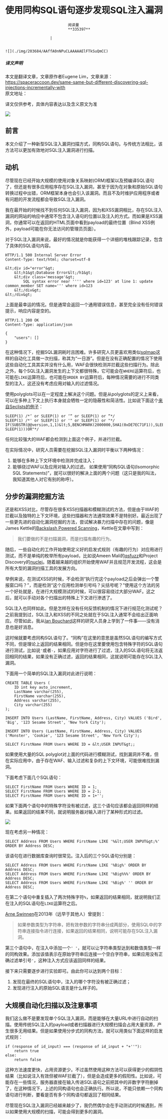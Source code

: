 
# 使用同构SQL语句逐步发现SQL注入漏洞


                                阅读量   
                                **335397**
                            
                        |
                        
                                                                                                                                    ![](./img/203684/AAffA0nNPuCLAAAAAElFTkSuQmCC)
                                                                                            



##### 译文声明

本文是翻译文章，文章原作者Eugene Lim，文章来源：https://spaceraccoon.dev/same-same-but-different-discovering-sql-injections-incrementally-with
                                <br>原文地址：[]()

译文仅供参考，具体内容表达以及含义原文为准

[![](./img/203684/t0185932727efe794b2.jpg)](./img/203684/t0185932727efe794b2.jpg)

## 前言

本文介绍了一种新型SQL注入漏洞扫描方式，同构SQL语句。与传统方法相比，该方法可以更加有效地对SQL注入漏洞进行扫描。



## 动机

尽管现在已经开始大规模的使用对象关系映射(ORM)框架以及预编译SQL语句了，但还是有很多应用程序存在SQL注入漏洞，甚至于因为在对象和原始SQL语句转换过程中出错，ORM框架本身也会引入该漏洞。而且不及时维护应用程序或者有问题的开发流程都会导致SQL注入漏洞。

我在最开始的时候找不到任何SQL注入漏洞，因为和XSS漏洞相比，存在SQL注入漏洞的网站的响应中通常不包含注入语句的位置以及注入的方式。而如果是XSS漏洞，你通常可以在返回的HTML页面中看到payload的最终位置（Blind XSS例外，payload可能在你无法访问的管理员页面）。

对于SQL注入漏洞来说，最好的情况就是你能获得一个详细的堆栈跟踪记录，包含了具体的SQL语句内容。

```
HTTP/1.1 500 Internal Server Error
Content-Type: text/html; charset=utf-8

&lt;div id="error"&gt;
    &lt;h1&gt;Database Error&lt;/h1&gt;
    &lt;div class='message'&gt;
        SQL syntax error near '''' where id=123' at line 1: update common_member SET name=''' where id=123
    &lt;/div&gt;
&lt;/div&gt;

```

上面是最幸运的情况。但是通常会返回一个通用错误信息，甚至完全没有任何错误提示，响应内容是空的。

```
HTTP/1.1 200 OK
Content-Type: application/json

{
    "users": []
}

```

在这种情况下，挖掘SQL漏洞耗时且困难。许多研究人员更喜欢用类似[sqlmap](https://github.com/sqlmapproject/sqlmap)这样的自动化工具做一次扫描，称其为“一日游”。但是在没有正确配置的情况下使用这些自动化工具其实并没有什么用，WAF会很快检测并拦截这些扫描行为。除此之外，每个SQL注入漏洞发生的上下文都很特殊，它可能会在`WHERE`运算符后，也可能在`LIKE`运算符后，也可能在`ORDER BY`运算符后，每种情况需要的进行不同类型的注入，这还没有考虑应用对输入的过滤情况。

使用polyglots可以在一定程度上解决这个问题。但是从polyglots的定义上来看，可以在多种上下文上执行本身就会牺牲一定的隐蔽性和简洁性。比如说下面这个[来自Seclists的例子](https://github.com/danielmiessler/SecLists/blob/master/Fuzzing/Polyglots/SQLi-Polyglots.txt)：

```
SLEEP(1) /*‘ or SLEEP(1) or ‘“ or SLEEP(1) or “*/
SLEEP(1) /*' or SLEEP(1) or '" or SLEEP(1) or "*/
IF(SUBSTR(@@version,1,1)&lt;5,BENCHMARK(2000000,SHA1(0xDE7EC71F1)),SLEEP(1))/*'XOR(IF(SUBSTR(@@version,1,1)&lt;5,BENCHMARK(2000000,SHA1(0xDE7EC71F1)),SLEEP(1)))OR'|"XOR(IF(SUBSTR(@@version,1,1)&lt;5,BENCHMARK(2000000,SHA1(0xDE7EC71F1)),​SLEEP(1)))OR"*/
```

任何比较强大的WAF都会检测到上面这个例子，并进行拦截。

在实际情况中，研究人员需要在挖掘SQL注入漏洞时平衡以下两种情况：
1. 能够在多种上下文环境中检测并完成注入；
1. 能够绕过WAF以及应用对输入的过滤。
如果使用“同构SQL语句(Isomorphic SQL Statements)”，就可以很好的解决上面的两个问题（这只是我的叫法，我知道其他人对它有别的称呼）。



## 分步的漏洞挖掘方法

还是和XSS对比，尽管存在很多XSS扫描器和模糊测试的方法，但是由于WAF的拦截以及独特的上下文环境，这些扫描器和方法通常效果不是特别好。最近出现了一些更先进的自动化漏洞挖掘的方法，尝试解决暴力扫描中存在的问题，像是James Kettle的[Backslash Powered Scanning](https://portswigger.net/research/backslash-powered-scanning-hunting-unknown-vulnerability-classes)，Kettle在文章中写到：

> 我们要做的不是扫描漏洞，而是扫描有趣的行为。

随后，一些自动化的工作开始使用定义好的启发式规则（有趣的行为）对应用进行测试，而不是单纯的枚举所有payload，比如说Ameen Mali的[qsfuzz](https://github.com/ameenmaali/qsfuzz)和Project Discovery的[nuclei](https://github.com/projectdiscovery/nuclei)。随着越来越的组织开始使用WAF并且规范开发流程，这会是所有大型的漏洞扫描工具的发展方向。

举例来说，在测试XSS的时候，不会检测“执行完这个payload之后会弹出一个警报窗口吗？”，而是检测“这个应用检测单引号吗？尖括号呢？”使用这个方法的另一个好处就是，在进行大规模测试的时候，可以很容易绕过大部分WAF。这之后，就可以手动对各个扫描出的特殊上下文进行渗透了。

SQL注入也同样如此。但是怎样在没有任何反馈机制的情况下进行规范化测试呢？之前我提到过，SQL注入和XSS的不同之处就在于SQL注入通常不会给出正面响应。尽管如此，我从[Ian Bouchard](https://twitter.com/corb3nik)这样的研究人员身上学到了一件事——没有消息也是好消息。

这时候就要考虑同构SQL语句了。“同构”在这里的意思是虽然SQL语句的编写方式不同，但是理论上返回的结果相同。但是你在这里要使用包含特殊字符的SQL语句进行测试，比如说`'`或者`-`，如果应用对字符进行了过滤，注入的SQL语句将无法返回相同的结果，如果没有正确过滤，返回的结果相同，这就说明可能存在SQL注入漏洞。

下面用一个简单的SQL注入漏洞对此进行说明：

```
CREATE TABLE Users (
    ID int key auto_increment,
    LastName varchar(255),
    FirstName varchar(255),
    Address varchar(255),
    City varchar(255)
);

INSERT INTO Users (LastName, FirstName, Address, City) VALUES ('Bird', 'Big', '123 Sesame Street', 'New York City'); 

INSERT INTO Users (LastName, FirstName, Address, City) VALUES ('Monster', 'Cookie', '123 Sesame Street', 'New York City'); 

SELECT FirstName FROM Users WHERE ID = &lt;USER INPUT&gt;;
```

如果使用大量的SQL polyglot对上面的代码进行模糊测试，找到漏洞并不难，但在实际应用中，由于存在WAF、输入过滤和复杂的上下文环境，可能很难找到漏洞。

下面考虑下面几个SQL语句：

```
SELECT FirstName FROM Users WHERE ID = 1;
SELECT FirstName FROM Users WHERE ID = 2-1;
SELECT FirstName FROM Users WHERE ID = 1+'';
```

如果下面两个语句中的特殊字符没有被过滤，这三个语句应该都会返回同样的结果。如果返回的结果不同，就说明服务器对输入进行了某种形式的过滤。

[![](./img/203684/AAffA0nNPuCLAAAAAElFTkSuQmCC)](https://p1.ssl.qhimg.com/t014b467bf7591de9e5.png)

现在考虑另一种情况：

```
SELECT Address FROM Users WHERE FirstName LIKE '%&lt;USER INPUT&gt;%' ORDER BY Address DESC;
```

该语句在进行数据库查询时很常见。注入后的三个SQL语句分别是：

```
SELECT Address FROM Users WHERE FirstName LIKE '%Big%' ORDER BY Address DESC;
SELECT Address FROM Users WHERE FirstName LIKE '%Big%%%' ORDER BY Address DESC;
SELECT Address FROM Users WHERE FirstName LIKE '%Big%' '' ORDER BY Address DESC;
```

在第二个语句中重复插入了两次特殊字符`%`，如果返回的结果相同，就说明我们正在注入的SQL语句在`LIKE`运算符之后。

[Arne Swinnen](https://www.arneswinnen.net/2013/09/automated-sql-injection-detection/)在2013年（远早于其他人）曾提到：

> 如果参数类型为字符串，把有效参数的字符串分成两部分，使用SQL中的字符串连接指令进行连接，如果返回的结果相同，说明可能存在SQL注入漏洞。

第三个语句中，在注入中添加一个`' '`，就可以让字符串类型达到和数值类型一样的同构效果。添加该值表示在原始字符串后连接一个空白字符串，如果应用没有正确过滤单引号`'`，这种注入方式应该返回同样的结果。

接下来只需要逐步进行实验即可。由此你可以达到两个目标：
1. 发现在最终的SQL语句中，注入的哪个字符没有被正确过滤；
1. 发现进行注入的原始SQL语言是什么样子的。


## 大规模自动化扫描以及注意事项

我们这么做不是要发现单个SQL注入漏洞，而是能够在大量URL中进行自动的扫描。使用传统SQL注入的payload或者扫描器进行大规模扫描会占用大量资源，产生很多无用结果。但是如果使用分步式的同构方法，就可以用类似下面这样的启发式规则：

```
if (response of id_input) === (response of id_input + "+''"):
    return true
else:
    return false
```

这种方法速度更快，占用资源更少。不过虽然使用这种方法可以获得更少的假阴性结果（比如说注入有效但被WAF拦截了），但是会造成更多的假阳性。比如说，可能存在一些情况，服务器直接在输入传进SQL语句之前把其中的非数字字符删掉了，在这种情况下，上述的同构语句也会正确执行。所以说，不能只依赖一个同构语句进行判断，要看是否有多个同构语句都返回了相同结果。

尽管现在SQL注入漏洞已经越来越少了，我仍然偶尔会在手动测试的时候遇到，所以如果使用大规模的扫描，可能会得到更多的漏洞。
